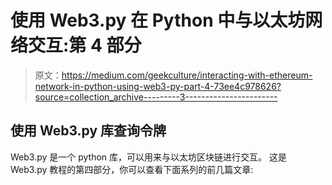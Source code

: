 # 使用 Web3.py 在 Python 中与以太坊网络交互:第 4 部分

> 原文：<https://medium.com/geekculture/interacting-with-ethereum-network-in-python-using-web3-py-part-4-73ee4c978626?source=collection_archive---------3----------------------->

## 使用 Web3.py 库查询令牌

Web3.py 是一个 python 库，可以用来与以太坊区块链进行交互。
这是 Web3.py 教程的第四部分，你可以查看下面系列的前几篇文章: